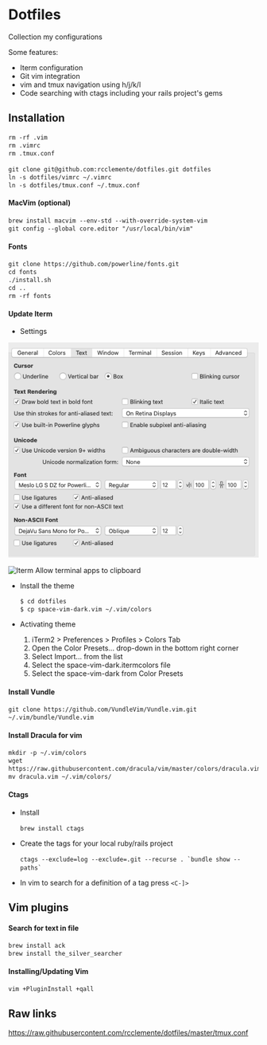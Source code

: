 # Dotfiles

Collection my configurations

Some features:
- Iterm configuration
- Git vim integration
- vim and tmux navigation using h/j/k/l
- Code searching with ctags including your rails project's gems

## Installation

    rm -rf .vim
    rm .vimrc
    rm .tmux.conf

    git clone git@github.com:rcclemente/dotfiles.git dotfiles
    ln -s dotfiles/vimrc ~/.vimrc
    ln -s dotfiles/tmux.conf ~/.tmux.conf

#### MacVim (optional)

    brew install macvim --env-std --with-override-system-vim
    git config --global core.editor "/usr/local/bin/vim"
#### Fonts

    git clone https://github.com/powerline/fonts.git
    cd fonts
    ./install.sh
    cd ..
    rm -rf fonts

#### Update Iterm

  - Settings

![Iterm Font Config](https://github.com/rcclemente/dotfiles/blob/master/images/tmux_powerline_font.png "Inconsolata")

![Iterm Allow terminal apps to clipboard](https://github.com/rcclemente/dotfiles/blob/master/images/iterm_allow_tmux_vim_to_copy_clipboard.png)

  - Install the theme

        $ cd dotfiles
        $ cp space-vim-dark.vim ~/.vim/colors

  - Activating theme

    1. iTerm2 > Preferences > Profiles > Colors Tab
    2. Open the Color Presets... drop-down in the bottom right corner
    3. Select Import... from the list
    4. Select the space-vim-dark.itermcolors file
    5. Select the space-vim-dark from Color Presets

#### Install Vundle

    git clone https://github.com/VundleVim/Vundle.vim.git ~/.vim/bundle/Vundle.vim

#### Install Dracula for vim

    mkdir -p ~/.vim/colors
    wget https://raw.githubusercontent.com/dracula/vim/master/colors/dracula.vim
    mv dracula.vim ~/.vim/colors/

#### Ctags

  - Install

    `brew install ctags`

  - Create the tags for your local ruby/rails project

    ``ctags --exclude=log --exclude=.git --recurse . `bundle show --paths` ``

  - In vim to search for a definition of a tag press `<C-]>`

## Vim plugins

#### Search for text in file

    brew install ack
    brew install the_silver_searcher

#### Installing/Updating Vim

    vim +PluginInstall +qall

## Raw links

https://raw.githubusercontent.com/rcclemente/dotfiles/master/tmux.conf


